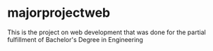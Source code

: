 # majorprojectweb
This is the project on web development that was done for the partial fulfillment of Bachelor's Degree in Engineering
